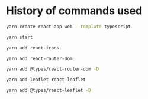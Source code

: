 # History of commands used

```bash
yarn create react-app web --template typescript

yarn start

yarn add react-icons

yarn add react-router-dom

yarn add @types/react-router-dom -D

yarn add leaflet react-leaflet

yarn add @types/react-leaflet -D
```
